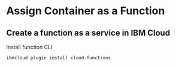 # Assign Container as a Function

## Create a function as a service in IBM Cloud

Install function CLI
```
ibmcloud plugin install cloud-functions
```

